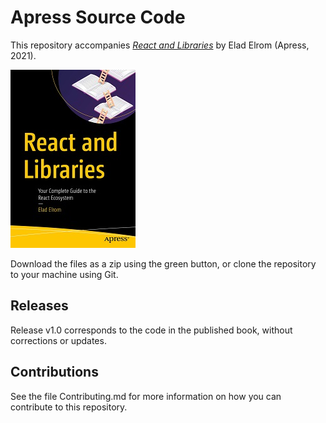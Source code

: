# Apress Source Code

This repository accompanies [*React and Libraries*](http://www.apress.com/9781484266953) by Elad Elrom (Apress, 2021).

[comment]: #cover
![Cover image](9781484266953.jpg)

Download the files as a zip using the green button, or clone the repository to your machine using Git.

## Releases

Release v1.0 corresponds to the code in the published book, without corrections or updates.

## Contributions

See the file Contributing.md for more information on how you can contribute to this repository.